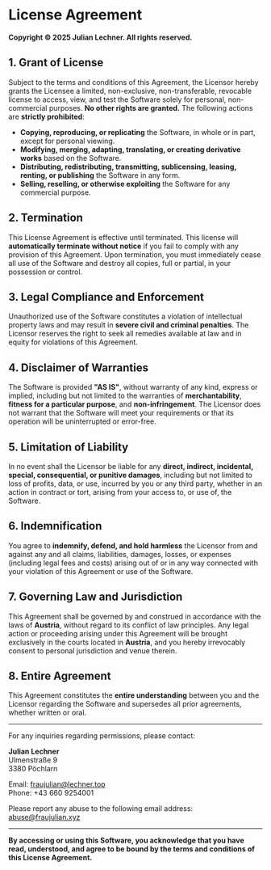 # License Agreement

**Copyright © 2025 Julian Lechner. All rights reserved.**

## 1. Grant of License

Subject to the terms and conditions of this Agreement, the Licensor hereby grants the Licensee a limited, non-exclusive, non-transferable, revocable license to access, view, and test the Software solely for personal, non-commercial purposes. **No other rights are granted.** The following actions are **strictly prohibited**:

- **Copying, reproducing, or replicating** the Software, in whole or in part, except for personal viewing.
- **Modifying, merging, adapting, translating, or creating derivative works** based on the Software.
- **Distributing, redistributing, transmitting, sublicensing, leasing, renting, or publishing** the Software in any form.
- **Selling, reselling, or otherwise exploiting** the Software for any commercial purpose.

## 2. Termination

This License Agreement is effective until terminated. This license will **automatically terminate without notice** if you fail to comply with any provision of this Agreement. Upon termination, you must immediately cease all use of the Software and destroy all copies, full or partial, in your possession or control.

## 3. Legal Compliance and Enforcement

Unauthorized use of the Software constitutes a violation of intellectual property laws and may result in **severe civil and criminal penalties**. The Licensor reserves the right to seek all remedies available at law and in equity for violations of this Agreement.

## 4. Disclaimer of Warranties

The Software is provided **"AS IS"**, without warranty of any kind, express or implied, including but not limited to the warranties of **merchantability**, **fitness for a particular purpose**, and **non-infringement**. The Licensor does not warrant that the Software will meet your requirements or that its operation will be uninterrupted or error-free.

## 5. Limitation of Liability

In no event shall the Licensor be liable for any **direct, indirect, incidental, special, consequential, or punitive damages**, including but not limited to loss of profits, data, or use, incurred by you or any third party, whether in an action in contract or tort, arising from your access to, or use of, the Software.

## 6. Indemnification

You agree to **indemnify, defend, and hold harmless** the Licensor from and against any and all claims, liabilities, damages, losses, or expenses (including legal fees and costs) arising out of or in any way connected with your violation of this Agreement or use of the Software.

## 7. Governing Law and Jurisdiction

This Agreement shall be governed by and construed in accordance with the laws of **Austria**, without regard to its conflict of law principles. Any legal action or proceeding arising under this Agreement will be brought exclusively in the courts located in **Austria**, and you hereby irrevocably consent to personal jurisdiction and venue therein.

## 8. Entire Agreement

This Agreement constitutes the **entire understanding** between you and the Licensor regarding the Software and supersedes all prior agreements, whether written or oral.

---

For any inquiries regarding permissions, please contact:

**Julian Lechner**  
Ulmenstraße 9  
3380 Pöchlarn

Email: [fraujulian@lechner.top](mailto:fraujulian@lechner.top)  
Phone: +43 660 9254001

Please report any abuse to the following email address:  
[abuse@fraujulian.xyz](mailto:abuse@fraujulian.xyz)

---

**By accessing or using this Software, you acknowledge that you have read, understood, and agree to be bound by the terms and conditions of this License Agreement.**
